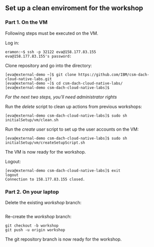 ## Set up a clean enviroment for the workshop

### Part 1. On the VM

Following steps must be executed on the VM. 

Log in:
```
eramon:~$ ssh -p 32122 eva@158.177.83.155
eva@158.177.83.155's password: 
```

Clone repository and go into the directory:
```
[eva@external-demo ~]$ git clone https://github.com/IBM/csm-dach-cloud-native-labs.git
[eva@external-demo ~]$ cd csm-dach-cloud-native-labs/
[eva@external-demo csm-dach-cloud-native-labs]$
```

_For the next two steps, you'll need administrator rights_

Run the _delete_ script to clean up actions from previous workshops:
```
[eva@external-demo csm-dach-cloud-native-labs]$ sudo sh initialSetup/vm/clean.sh
```

Run the _create user_ script to set up the user accounts on the VM:
```
[eva@external-demo csm-dach-cloud-native-labs]$ sudo sh initialSetup/vm/createSetupScript.sh
```

The VM is now ready for the workshop.

Logout:
```
[eva@external-demo csm-dach-cloud-native-labs]$ exit
logout
Connection to 158.177.83.155 closed.
```

### Part 2. On your laptop

Delete the existing _workshop_ branch:
```

```

Re-create the _workshop_ branch:
```
git checkout -b workshop
git push -u origin workshop
```

The git repository branch is now ready for the workshop.


